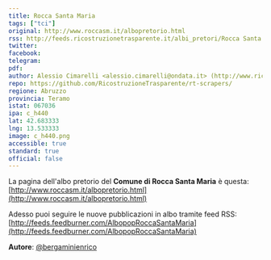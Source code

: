 ```yaml
---
title: Rocca Santa Maria
tags: ["tci"]
original: http://www.roccasm.it/albopretorio.html
rss: http://feeds.ricostruzionetrasparente.it/albi_pretori/Rocca Santa Maria_feed.xml
twitter: 
facebook: 
telegram: 
pdf: 
author: Alessio Cimarelli <alessio.cimarelli@ondata.it> (http://www.ricostruzionetrasparente.it)
repo: https://github.com/RicostruzioneTrasparente/rt-scrapers/
regione: Abruzzo
provincia: Teramo
istat: 067036
ipa: c_h440
lat: 42.683333
lng: 13.533333
image: c_h440.png
accessible: true
standard: true
official: false
---
```


La pagina dell'albo pretorio del **Comune di Rocca Santa Maria** è questa: [http://www.roccasm.it/albopretorio.html](http://www.roccasm.it/albopretorio.html)

Adesso puoi seguire le nuove pubblicazioni in albo tramite feed RSS: [http://feeds.feedburner.com/AlbopopRoccaSantaMaria](http://feeds.feedburner.com/AlbopopRoccaSantaMaria)


**Autore**: [@bergaminienrico](https://twitter.com/bergaminienrico)

